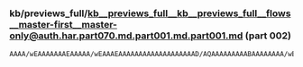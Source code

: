 ### kb/previews_full/kb__previews_full__kb__previews_full__flows__master-first__master-only@auth.har.part070.md.part001.md.part001.md (part 002)

```md
AAAA/wEAAAAAAAEAAAAA/wEAAAEAAAAAAAAAAAAAAAAAAAD/AQAAAAAAAAABAAAAAAAA/wEA/wAAAAEAAAABAAAAAAABAAD/AAD/AAAAAQAAAAD/AAAAAAEAAP
```

```
